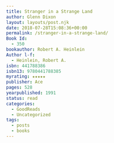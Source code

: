 ```yaml
---
title: Stranger in a Strange Land
author: Glenn Dixon
layout: layouts/post.njk
date: 2018-07-28T15:08:36+00:00
permalink: /stranger-in-a-strange-land/
Book Id:
  - 350
bookauthor: Robert A. Heinlein
Author l-f:
  - Heinlein, Robert A.
isbn: 441788386
isbn13: 9780441788385
myrating: ★★★★★
publisher: Ace
pages: 528
yearpublished: 1991
status: read
categories:
  - GoodReads
  - Uncategorized
tags:
  - posts
  - books
---
```


